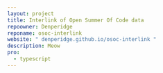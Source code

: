 ```yaml
---
layout: project
title: Interlink of Open Summer Of Code data
repoowner: Denperidge
reponame: osoc-interlink
website: " denperidge.github.io/osoc-interlink "
description: Meow
pro:
  - typescript
---
```

